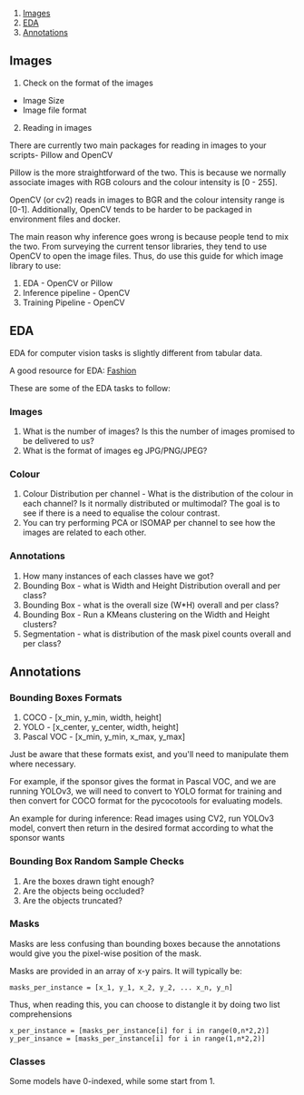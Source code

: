 1. [Images](#images)
2. [EDA](#eda)
3. [Annotations](#annotations)

## Images

1. Check on the format of the images

- Image Size
- Image file format

2. Reading in images

There are currently two main packages for reading in images to your scripts- Pillow and OpenCV  

Pillow is the more straightforward of the two. This is because we normally associate images with RGB colours and the colour intensity is [0 - 255].  

OpenCV (or cv2) reads in images to BGR and the colour intensity range is [0-1]. Additionally, OpenCV tends to be harder to be packaged in environment files and docker. 

The main reason why inference goes wrong is because people tend to mix the two. From surveying the current tensor libraries, they tend to use OpenCV to open the image files. Thus, do use this guide for which image library to use:

1. EDA - OpenCV or Pillow
2. Inference pipeline - OpenCV
3. Training Pipeline - OpenCV

## EDA  

EDA for computer vision tasks is slightly different from tabular data. 

A good resource for EDA: [Fashion](https://www.kaggle.com/code/shivamb/imaterialist-fashion-eda-object-detection-colors/notebook)

These are some of the EDA tasks to follow:

### Images
1. What is the number of images? Is this the number of images promised to be delivered to us?
1. What is the format of images eg JPG/PNG/JPEG? 

### Colour
1. Colour Distribution per channel - What is the distribution of the colour in each channel? Is it normally distributed or multimodal? The goal is to see if there is a need to equalise the colour contrast.
1. You can try performing PCA or ISOMAP per channel to see how the images are related to each other.

### Annotations
1. How many instances of each classes have we got?
1. Bounding Box - what is Width and Height Distribution overall and per class?
1. Bounding Box - what is the overall size (W*H) overall and per class?
1. Bounding Box - Run a KMeans clustering on the Width and Height clusters?
1. Segmentation - what is distribution of the mask pixel counts overall and per class?

## Annotations

### Bounding Boxes Formats

1. COCO - [x_min, y_min, width, height]
1. YOLO - [x_center, y_center, width, height]
1. Pascal VOC - [x_min, y_min, x_max, y_max]

Just be aware that these formats exist, and you'll need to manipulate them where necessary. 

For example, if the sponsor gives the format in Pascal VOC, and we are running YOLOv3, we will need to convert to YOLO format for training and then convert for COCO format for the pycocotools for evaluating models. 

An example for during inference: Read images using CV2, run YOLOv3 model, convert then return in the desired format according to what the sponsor wants

### Bounding Box Random Sample Checks

1. Are the boxes drawn tight enough? 
1. Are the objects being occluded?
1. Are the objects truncated?

### Masks

Masks are less confusing than bounding boxes because the annotations would give you the pixel-wise position of the mask.

Masks are provided in an array of x-y pairs. It will typically be:

```
masks_per_instance = [x_1, y_1, x_2, y_2, ... x_n, y_n]
```

Thus, when reading this, you can choose to distangle it by doing two list comprehensions

```
x_per_instance = [masks_per_instance[i] for i in range(0,n*2,2)]
y_per_insance = [masks_per_instance[i] for i in range(1,n*2,2)]
```

### Classes

Some models have 0-indexed, while some start from 1. 